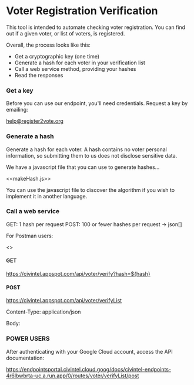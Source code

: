 # Voter Registration Verification

This tool is intended to automate checking voter registration.  You can find out if a given voter, or list of voters, is registered.

Overall, the process looks like this:

* Get a cryptographic key (one time)
* Generate a hash for each voter in your verification list
* Call a web service method, providing your hashes
* Read the responses

### Get a key

Before you can use our endpoint, you'll need credentials.  Request a key by emailing:

help@register2vote.org

### Generate a hash

Generate a hash for each voter.  A hash contains no voter personal information, so submitting them to us does not disclose sensitive data.

We have a javascript file that you can use to generate hashes...

  <<makeHash.js>>

You can use the javascript file to discover the algorithm if you wish to implement it in another language.

### Call a web service

GET: 1 hash per request
POST: 100 or fewer hashes per request -> json[]

For Postman users:

  <<Postman config>>

#### GET

https://civintel.appspot.com/api/voter/verify?hash=${hash}


#### POST
https://civintel.appspot.com/api/voter/verifyList

Content-Type: application/json

Body:


### POWER USERS

After authenticating with your Google Cloud account, access the API documentation:

https://endpointsportal.civintel.cloud.goog/docs/civintel-endpoints-4r6lbwbrta-uc.a.run.app/0/routes/voter/verifyList/post

